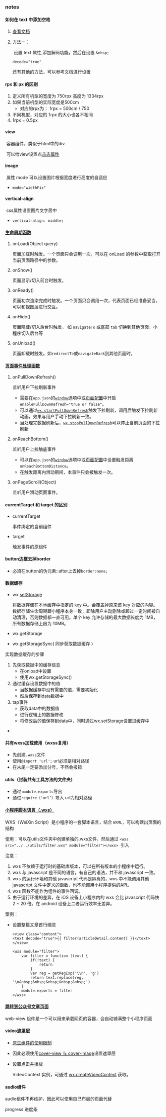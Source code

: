 ### notes

#### 如何在 text 中添加空格

1. [查看文档](https://developers.weixin.qq.com/miniprogram/dev/component/text.html)

2. 方法一：

   ​	设置 text 属性,添加解码功能，然后在设置 `&nbsp;`

   `decode="true"`

   还有其他的方法，可以参考文档进行设置

#### rpx 和 px 的区别

1. 定义所有机型的宽度为 750rpx 高度为 1334rpx
2. 如果当前机型的实际宽度是500cm
   - 对应的rpx为： 1rpx = 500cm / 750
3. 不同机型，对应的 1rpx 的大小也各不相同
4. 1rpx = 0.5px

#### view

​	容器组件，类似于html中的div

​	可以给view设置点[击态属性](https://developers.weixin.qq.com/miniprogram/dev/component/view.html)

#### image

​	属性 mode 可以设置图片根据宽度进行高度的自适应

- `mode="widthFix"`

#### vertical-align

​	css属性设置图片文字居中

- `vertical-align: middle;`

#### [生命周期函数](https://developers.weixin.qq.com/miniprogram/dev/framework/app-service/page.html#%E7%94%9F%E5%91%BD%E5%91%A8%E6%9C%9F%E5%9B%9E%E8%B0%83%E5%87%BD%E6%95%B0)

1. onLoad(Object query)

   页面加载时触发。一个页面只会调用一次，可以在 onLoad 的参数中获取打开当前页面路径中的参数。 

2. onShow()

   页面显示/切入前台时触发。 

3. onReady()

   页面初次渲染完成时触发。一个页面只会调用一次，代表页面已经准备妥当，可以和视图层进行交互。 

4. onHide()

   页面隐藏/切入后台时触发。 如 `navigateTo` 或底部 `tab` 切换到其他页面，小程序切入后台等 

5. onUnload()

   页面卸载时触发。如`redirectTo`或`navigateBack`到其他页面时。 

#### [页面事件处理函数](https://developers.weixin.qq.com/miniprogram/dev/framework/app-service/page.html#%E9%A1%B5%E9%9D%A2%E4%BA%8B%E4%BB%B6%E5%A4%84%E7%90%86%E5%87%BD%E6%95%B0)

1. onPullDownRefresh()

   监听用户下拉刷新事件 

   - 需要在`app.json`的[`window`](https://developers.weixin.qq.com/miniprogram/dev/framework/config.html#window)选项中或[页面配置](https://developers.weixin.qq.com/miniprogram/dev/framework/config.html#%E9%A1%B5%E9%9D%A2%E9%85%8D%E7%BD%AE)中开启`enablePullDownRefresh="true or false"`。
   - 可以通过[`wx.startPullDownRefresh`](https://developers.weixin.qq.com/miniprogram/dev/api/wx.startPullDownRefresh.html)触发下拉刷新，调用后触发下拉刷新动画，效果与用户手动下拉刷新一致。
   - 当处理完数据刷新后，[`wx.stopPullDownRefresh`](https://developers.weixin.qq.com/miniprogram/dev/api/wx.stopPullDownRefresh.html)可以停止当前页面的下拉刷新

2. onReachBottom()

   监听用户上拉触底事件

   - 可以在`app.json`的[`window`](https://developers.weixin.qq.com/miniprogram/dev/framework/config.html#window)选项中或[页面配置](https://developers.weixin.qq.com/miniprogram/dev/framework/config.html#%E9%A1%B5%E9%9D%A2%E9%85%8D%E7%BD%AE)中设置触发距离`onReachBottomDistance`。
   - 在触发距离内滑动期间，本事件只会被触发一次。

3. onPageScroll(Object)

   监听用户滑动页面事件。 

#### currentTarget 和 target 的区别

- currentTarget 

  事件绑定的当前组件

- target

  触发事件的原组件

#### button边框去掉border

- 必须在button的伪元素::after上去掉`border:none;`

#### 数据缓存

- wx.[setStorage](https://developers.weixin.qq.com/miniprogram/dev/api/wx.setStorage.html)

  将数据存储在本地缓存中指定的 key 中。会覆盖掉原来该 key 对应的内容。数据存储生命周期跟小程序本身一致，即除用户主动删除或超过一定时间被自动清理，否则数据都一直可用。单个 key 允许存储的最大数据长度为 1MB，所有数据存储上限为 10MB。 

- wx.getStorage

- wx.getStorageSync( 同步获取数据缓存 )

实现数据缓存的步骤

1. 先获取数据中的缓存信息
   - 在onload中设置
   - 使用wx.getStorageSync()
2. 通过缓存设置数据中的值
   - 当数据缓存中没有需要的值，需要初始化
   - 然后保存到data数据中
3. tap事件
   - 获取data中的数据值
   - 进行逻辑上的数据修改
   - 将修改后的值保存到data中，同时通过wx.setStorage设置进缓存中

- 

#### 共有wxss加载使用（wxss复用）

- 先创建`.wxss`文件
- 使用`@import 'url';` url必须是相对路径
- 在末尾一定要添加分号，不然会报错

#### utils（封装共有工具方法的文件夹）

- 通过 `module.exports`导出
- 通过`require（'url‘）`导入 url为相对路径

#### [小程序脚本语言（.wxs）](https://developers.weixin.qq.com/miniprogram/dev/framework/view/wxs/)

WXS（WeiXin Script）是小程序的一套脚本语言，结合 `WXML`，可以构建出页面的结构 

使用：可以在utils文件夹中创建单独的.wxs文件，然后通过 `<wxs src="../../utils/filter.wxs" module="filter"></wxs> `引入

注意：

1. wxs 不依赖于运行时的基础库版本，可以在所有版本的小程序中运行。
2. wxs 与 javascript 是不同的语言，有自己的语法，并不和 javascript 一致。
3. wxs 的运行环境和其他 javascript 代码是隔离的，wxs 中不能调用其他 javascript 文件中定义的函数，也不能调用小程序提供的API。
4. wxs 函数不能作为组件的事件回调。
5. 由于运行环境的差异，在 iOS 设备上小程序内的 wxs 会比 javascript 代码快 2 ~ 20 倍。在 android 设备上二者运行效率无差异。

案例：

- 设置整篇文章首行缩进

  ```
  <view class="content">
  <text decode="true">{{ filter(articleDetail.content) }}</text>
  </view>
  
  <wxs module="filter">
      var filter = function (text) {
          if(!text) {
              return 
          }
          var reg = getRegExp('\\n', 'g')
          return text.replace(reg, '\n&nbsp;&nbsp;&nbsp;&nbsp;&nbsp;')
      }
      module.exports = filter
  </wxs>
  ```

#### [跳转到公众号文章页面](https://developers.weixin.qq.com/miniprogram/dev/component/web-view.html)

web-view 组件是一个可以用来承载网页的容器，会自动铺满整个小程序页面 

#### video[遮罩层](https://developers.weixin.qq.com/miniprogram/dev/component/video.html)

- [原生组件的使用限制](https://developers.weixin.qq.com/miniprogram/dev/component/native-component.html)

- 因此必须使用[cover-view 与 cover-image](https://developers.weixin.qq.com/miniprogram/dev/component/cover-view.html)设置遮罩层

- [设置点击并播放](https://developers.weixin.qq.com/miniprogram/dev/api/VideoContext.html)

  VideoContext 实例，可通过 [wx.createVideoContext](https://developers.weixin.qq.com/miniprogram/dev/api/wx.createVideoContext.html) 获取。 

#### audio组件

audio组件不再维护，因此可以使用自己布局的页面代替

progress 进度条

















